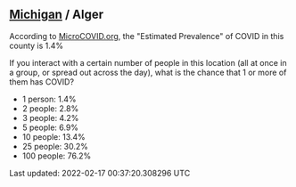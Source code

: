
## [Michigan](/united-states/michigan) / Alger

According to [MicroCOVID.org](http://microcovid.org),
the "Estimated Prevalence" of COVID in this county is 1.4%

If you interact with a certain number of people in this location
(all at once in a group, or spread out across the day), what is the chance that
1 or more of them has COVID?

- 1 person: 1.4%
- 2 people: 2.8%
- 3 people: 4.2%
- 5 people: 6.9%
- 10 people: 13.4%
- 25 people: 30.2%
- 100 people: 76.2%

Last updated: 2022-02-17 00:37:20.308296 UTC
